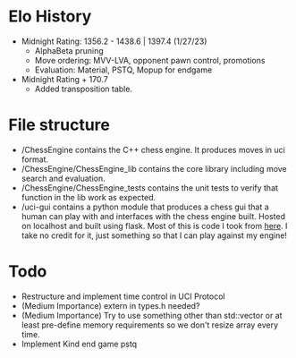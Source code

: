# Elo History
- Midnight Rating: 1356.2 - 1438.6 | 1397.4 (1/27/23)
  - AlphaBeta pruning
  - Move ordering: MVV-LVA, opponent pawn control, promotions
  - Evaluation: Material, PSTQ, Mopup for endgame
- Midnight Rating + 170.7
  - Added transposition table.

# File structure

- /ChessEngine contains the C++ chess engine. It produces moves in uci format.
- /ChessEngine/ChessEngine_lib contains the core library including move search and evaluation.
- /ChessEngine/ChessEngine_tests contains the unit tests to verify that function in the lib work as expected. 
- /uci-gui contains a python module that produces a chess gui that a human can play with and interfaces with the chess engine built. Hosted on localhost and built using flask. Most of this is code I took from [here](https://github.com/maksimKorzh/uci-gui). I take no credit for it, just something so that I can play against my engine!

# Todo 

- Restructure and implement time control in UCI Protocol
- (Medium Importance) extern in types.h needed?
- (Medium Importance) Try to use something other than std::vector or at least pre-define memory requirements so we don't resize array every time.
- Implement Kind end game pstq
